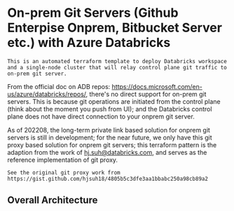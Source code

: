 # On-prem Git Servers (Github Enterpise Onprem, Bitbucket Server etc.) with Azure Databricks

```
This is an automated terraform template to deploy Databricks workspace and a single-node cluster that will relay control plane git traffic to on-prem git server.
```

From the official doc on ADB repos: https://docs.microsoft.com/en-us/azure/databricks/repos/, there's no direct support for on-prem git servers. This is because git operations are initiated from the control plane (think about the moment you push from UI); and the Databricks control plane does not have direct connection to your onprem git server. 

As of 202208, the long-term private link based solution for onprem git servers is still in development; for the near future, we only have this git proxy based solution for onprem git servers; this terraform pattern is the adaption from the work of hj.suh@databricks.com, and serves as the reference implementation of git proxy.

```
See the original git proxy work from https://gist.github.com/hjsuh18/4805b5c3dfe3aa1bbabc250a98cb89a2
```

## Overall Architecture

